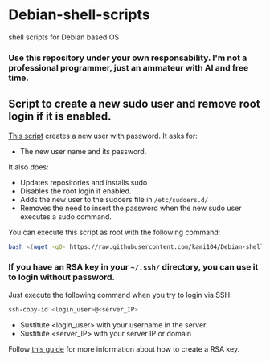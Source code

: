 # Debian-shell-scripts
shell scripts for Debian based OS
### Use this repository under your own responsability. I'm not a professional programmer, just an ammateur with AI and free time.

## Script to create a new sudo user and remove root login if it is enabled.

[This script](setup_user_and_sudo.sh)  creates a new user with password. It asks for:
   - The new user name and its password.
  
  It also does:
   - Updates repositories and installs sudo
   - Disables the root login if enabled.
   - Adds the new user to the sudoers file in ``/etc/sudoers.d/``
   - Removes the need to insert the password when the new sudo user executes a sudo command.

You can execute this script as root with the following command:
```bash
bash <(wget -qO- https://raw.githubusercontent.com/kami104/Debian-shell-scripts/refs/heads/main/setup_user_and_sudo.sh)
```
### If you have an RSA key in your ``~/.ssh/`` directory, you can use it to login without password. 

Just execute the following command when you try to login via SSH:
```bash
ssh-copy-id <login_user>@<server_IP>
```
 - Sustitute <login_user> with your username in the server.
 - Sustitute <server_IP> with your server IP or domain

Follow [this guide](https://raspibolt.org/guide/raspberry-pi/security.html#login-with-ssh-keys) for more information about how to create a RSA key.

